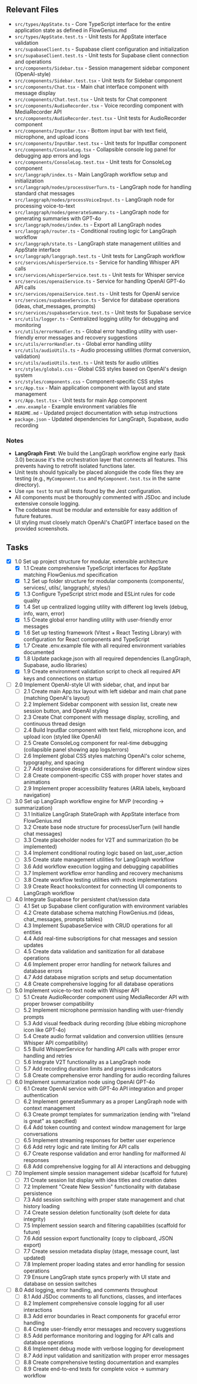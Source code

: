## Relevant Files

- `src/types/AppState.ts` - Core TypeScript interface for the entire application state as defined in FlowGenius.md
- `src/types/AppState.test.ts` - Unit tests for AppState interface validation
- `src/supabaseClient.ts` - Supabase client configuration and initialization
- `src/supabaseClient.test.ts` - Unit tests for Supabase client connection and operations
- `src/components/Sidebar.tsx` - Session management sidebar component (OpenAI-style)
- `src/components/Sidebar.test.tsx` - Unit tests for Sidebar component
- `src/components/Chat.tsx` - Main chat interface component with message display
- `src/components/Chat.test.tsx` - Unit tests for Chat component
- `src/components/AudioRecorder.tsx` - Voice recording component with MediaRecorder API
- `src/components/AudioRecorder.test.tsx` - Unit tests for AudioRecorder component
- `src/components/InputBar.tsx` - Bottom input bar with text field, microphone, and upload icons
- `src/components/InputBar.test.tsx` - Unit tests for InputBar component
- `src/components/ConsoleLog.tsx` - Collapsible console log panel for debugging app errors and logs
- `src/components/ConsoleLog.test.tsx` - Unit tests for ConsoleLog component
- `src/langgraph/index.ts` - Main LangGraph workflow setup and initialization
- `src/langgraph/nodes/processUserTurn.ts` - LangGraph node for handling standard chat messages
- `src/langgraph/nodes/processVoiceInput.ts` - LangGraph node for processing voice-to-text
- `src/langgraph/nodes/generateSummary.ts` - LangGraph node for generating summaries with GPT-4o
- `src/langgraph/nodes/index.ts` - Export all LangGraph nodes
- `src/langgraph/router.ts` - Conditional routing logic for LangGraph workflow
- `src/langgraph/state.ts` - LangGraph state management utilities and AppState interface
- `src/langgraph/langgraph.test.ts` - Unit tests for LangGraph workflow
- `src/services/whisperService.ts` - Service for handling Whisper API calls
- `src/services/whisperService.test.ts` - Unit tests for Whisper service
- `src/services/openaiService.ts` - Service for handling OpenAI GPT-4o API calls
- `src/services/openaiService.test.ts` - Unit tests for OpenAI service
- `src/services/supabaseService.ts` - Service for database operations (ideas, chat_messages, prompts)
- `src/services/supabaseService.test.ts` - Unit tests for Supabase service
- `src/utils/logger.ts` - Centralized logging utility for debugging and monitoring
- `src/utils/errorHandler.ts` - Global error handling utility with user-friendly error messages and recovery suggestions
- `src/utils/errorHandler.ts` - Global error handling utility
- `src/utils/audioUtils.ts` - Audio processing utilities (format conversion, validation)
- `src/utils/audioUtils.test.ts` - Unit tests for audio utilities
- `src/styles/globals.css` - Global CSS styles based on OpenAI's design system
- `src/styles/components.css` - Component-specific CSS styles
- `src/App.tsx` - Main application component with layout and state management
- `src/App.test.tsx` - Unit tests for main App component
- `.env.example` - Example environment variables file
- `README.md` - Updated project documentation with setup instructions
- `package.json` - Updated dependencies for LangGraph, Supabase, audio recording

### Notes

- **LangGraph First**: We build the LangGraph workflow engine early (task 3.0) because it's the orchestration layer that connects all features. This prevents having to retrofit isolated functions later.
- Unit tests should typically be placed alongside the code files they are testing (e.g., `MyComponent.tsx` and `MyComponent.test.tsx` in the same directory).
- Use `npm test` to run all tests found by the Jest configuration.
- All components must be thoroughly commented with JSDoc and include extensive console logging.
- The codebase must be modular and extensible for easy addition of future features.
- UI styling must closely match OpenAI's ChatGPT interface based on the provided screenshots.

## Tasks

- [x] 1.0 Set up project structure for modular, extensible architecture
  - [x] 1.1 Create comprehensive TypeScript interfaces for AppState matching FlowGenius.md specification
  - [x] 1.2 Set up folder structure for modular components (components/, services/, utils/, langgraph/, styles/)
  - [x] 1.3 Configure TypeScript strict mode and ESLint rules for code quality
  - [x] 1.4 Set up centralized logging utility with different log levels (debug, info, warn, error)
  - [x] 1.5 Create global error handling utility with user-friendly error messages
  - [x] 1.6 Set up testing framework (Vitest + React Testing Library) with configuration for React components and TypeScript
  - [x] 1.7 Create .env.example file with all required environment variables documented
  - [x] 1.8 Update package.json with all required dependencies (LangGraph, Supabase, audio libraries)
  - [x] 1.9 Create environment validation script to check all required API keys and connections on startup

- [ ] 2.0 Implement OpenAI-style UI with sidebar, chat, and input bar
  - [ ] 2.1 Create main App.tsx layout with left sidebar and main chat pane (matching OpenAI's layout)
  - [ ] 2.2 Implement Sidebar component with session list, create new session button, and OpenAI styling
  - [ ] 2.3 Create Chat component with message display, scrolling, and continuous thread design
  - [ ] 2.4 Build InputBar component with text field, microphone icon, and upload icon (styled like OpenAI)
  - [ ] 2.5 Create ConsoleLog component for real-time debugging (collapsible panel showing app logs/errors)
  - [ ] 2.6 Implement global CSS styles matching OpenAI's color scheme, typography, and spacing
  - [ ] 2.7 Add responsive design considerations for different window sizes
  - [ ] 2.8 Create component-specific CSS with proper hover states and animations
  - [ ] 2.9 Implement proper accessibility features (ARIA labels, keyboard navigation)

- [ ] 3.0 Set up LangGraph workflow engine for MVP (recording → summarization)
  - [ ] 3.1 Initialize LangGraph StateGraph with AppState interface from FlowGenius.md
  - [ ] 3.2 Create base node structure for processUserTurn (will handle chat messages)
  - [ ] 3.3 Create placeholder nodes for V2T and summarization (to be implemented)
  - [ ] 3.4 Implement conditional routing logic based on last_user_action
  - [ ] 3.5 Create state management utilities for LangGraph workflow
  - [ ] 3.6 Add workflow execution logging and debugging capabilities
  - [ ] 3.7 Implement workflow error handling and recovery mechanisms
  - [ ] 3.8 Create workflow testing utilities with mock implementations
  - [ ] 3.9 Create React hooks/context for connecting UI components to LangGraph workflow

- [ ] 4.0 Integrate Supabase for persistent chat/session data
  - [ ] 4.1 Set up Supabase client configuration with environment variables
  - [ ] 4.2 Create database schema matching FlowGenius.md (ideas, chat_messages, prompts tables)
  - [ ] 4.3 Implement SupabaseService with CRUD operations for all entities
  - [ ] 4.4 Add real-time subscriptions for chat messages and session updates
  - [ ] 4.5 Create data validation and sanitization for all database operations
  - [ ] 4.6 Implement proper error handling for network failures and database errors
  - [ ] 4.7 Add database migration scripts and setup documentation
  - [ ] 4.8 Create comprehensive logging for all database operations

- [ ] 5.0 Implement voice-to-text node with Whisper API
  - [ ] 5.1 Create AudioRecorder component using MediaRecorder API with proper browser compatibility
  - [ ] 5.2 Implement microphone permission handling with user-friendly prompts
  - [ ] 5.3 Add visual feedback during recording (blue ebbing microphone icon like GPT-4o)
  - [ ] 5.4 Create audio format validation and conversion utilities (ensure Whisper API compatibility)
  - [ ] 5.5 Build WhisperService for handling API calls with proper error handling and retries
  - [ ] 5.6 Integrate V2T functionality as a LangGraph node
  - [ ] 5.7 Add recording duration limits and progress indicators
  - [ ] 5.8 Create comprehensive error handling for audio recording failures

- [ ] 6.0 Implement summarization node using OpenAI GPT-4o
  - [ ] 6.1 Create OpenAI service with GPT-4o API integration and proper authentication
  - [ ] 6.2 Implement generateSummary as a proper LangGraph node with context management
  - [ ] 6.3 Create prompt templates for summarization (ending with "Ireland is great" as specified)
  - [ ] 6.4 Add token counting and context window management for large conversations
  - [ ] 6.5 Implement streaming responses for better user experience
  - [ ] 6.6 Add retry logic and rate limiting for API calls
  - [ ] 6.7 Create response validation and error handling for malformed AI responses
  - [ ] 6.8 Add comprehensive logging for all AI interactions and debugging

- [ ] 7.0 Implement simple session management sidebar (scaffold for future)
  - [ ] 7.1 Create session list display with idea titles and creation dates
  - [ ] 7.2 Implement "Create New Session" functionality with database persistence
  - [ ] 7.3 Add session switching with proper state management and chat history loading
  - [ ] 7.4 Create session deletion functionality (soft delete for data integrity)
  - [ ] 7.5 Implement session search and filtering capabilities (scaffold for future)
  - [ ] 7.6 Add session export functionality (copy to clipboard, JSON export)
  - [ ] 7.7 Create session metadata display (stage, message count, last updated)
  - [ ] 7.8 Implement proper loading states and error handling for session operations
  - [ ] 7.9 Ensure LangGraph state syncs properly with UI state and database on session switches

- [ ] 8.0 Add logging, error handling, and comments throughout
  - [ ] 8.1 Add JSDoc comments to all functions, classes, and interfaces
  - [ ] 8.2 Implement comprehensive console logging for all user interactions
  - [ ] 8.3 Add error boundaries in React components for graceful error handling
  - [ ] 8.4 Create user-friendly error messages and recovery suggestions
  - [ ] 8.5 Add performance monitoring and logging for API calls and database operations
  - [ ] 8.6 Implement debug mode with verbose logging for development
  - [ ] 8.7 Add input validation and sanitization with proper error messages
  - [ ] 8.8 Create comprehensive testing documentation and examples
  - [ ] 8.9 Create end-to-end tests for complete voice → summary workflow 